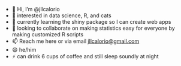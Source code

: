 - 👋 Hi, I’m @jllcalorio
- 👀 interested in data science, R, and cats
- 🌱 currently learning the shiny package so I can create web apps
- 💞️ looking to collaborate on making statistics easy for everyone by making customized R scripts
- 📫 Reach me here or via email jllcalorio@gmail.com
- 😄 he/him
- ⚡ can drink 6 cups of coffee and still sleep soundly at night

<!---
jllcalorio/jllcalorio is a ✨ special ✨ repository because its `README.md` (this file) appears on your GitHub profile.
You can click the Preview link to take a look at your changes.
--->
